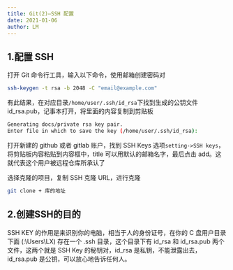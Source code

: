 ```yaml
---
title: Git(2)—SSH 配置
date: 2021-01-06
author: LM
---
```


## 1.配置 SSH

打开 Git 命令行工具，输入以下命令，使用邮箱创建密码对


```bash
ssh-keygen -t rsa -b 2048 -C "email@example.com"
```

有此结果，在对应目录`/home/user/.ssh/id_rsa`下找到生成的公钥文件 id_rsa.pub，记事本打开，将里面的内容复制到剪贴板

```bash
Generating docs/private rsa key pair.
Enter file in which to save the key (/home/user/.ssh/id_rsa):
```

打开新建的 github 或者 gitlab 账户，找到 SSH Keys 选项`setting->SSH keys`，将剪贴板内容粘贴到内容框中，title 可以用默认的邮箱名字，最后点击 add。这就代表这个用户被远程仓库所承认了

选择克隆的项目，复制 SSH 克隆 URL，进行克隆

```bash
git clone + 库的地址
```

## 2.创建SSH的目的

SSH KEY 的作用是来识别你的电脑，相当于人的身份证号，在你的 C 盘用户目录下面 (:\Users\LX) 存在一个 .ssh 目录，这个目录下有 id_rsa 和 id_rsa.pub 两个文件，这两个就是 SSH Key 的秘钥对，id_rsa 是私钥，不能泄露出去，id_rsa.pub 是公钥，可以放心地告诉任何人。